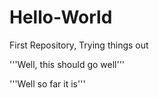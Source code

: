 # Hello-World
First Repository, Trying things out


'''Well, this should go well'''

'''Well so far it is'''
